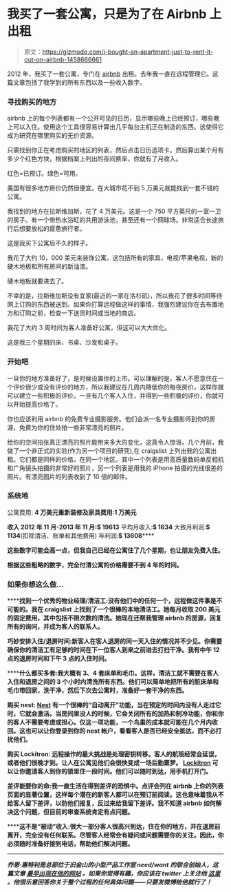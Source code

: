 # 我买了一套公寓，只是为了在 Airbnb 上出租

> 原文：<https://gizmodo.com/i-bought-an-apartment-just-to-rent-it-out-on-airbnb-1458666661>

2012 年，我买了一套公寓，专门在 [airbnb](http://airbnb.com/) 出租。去年我一直在远程管理它。这篇文章包括了我学到的所有东西以及一些收入数字。



### 寻找购买的地方

airbnb 上的每个列表都有一个公开可见的日历，显示哪些晚上已经预订，哪些晚上可以入住。使用这个工具很容易计算出几乎每台主机正在制造的东西。这使得它成为研究在哪里购买的无价资源。

只需找到你正在考虑购买的地区的列表，然后点击日历选项卡。然后算出某个月有多少个红色方块，根据档案上列出的夜间费率，你就有了月收入。

红色=已预订。绿色=可用。

美国有很多地方房价仍然很便宜。在大城市花不到 5 万美元就能找到一套不错的公寓。

我找到的地方在拉斯维加斯，花了 4 万美元。这是一个 750 平方英尺的一室一卫的房子。有一个带热水浴缸的共用游泳池，甚至还有一个网球场。非常适合长途旅行后想要放松的疲惫旅行者。

这是我买下公寓后不久的样子。

我花了大约 10，000 美元来装饰公寓。这包括所有的家具，电视/苹果电视，新的硬木地板和所有房间的新油漆。

硬木地板就要进去了。

不幸的是，拉斯维加斯没有宜家(最近的一家在洛杉矶)，所以我花了很多时间等待网上订购的东西被送到。如果你打算远程做这样的事情，我强烈建议你在去布置地方和订购之前，检查一下送货时间或当地的商店。

我花了大约 3 周时间为客人准备好公寓，但这可以大大优化。

这是我三个星期的床、书桌、沙发和桌子。

### 开始吧

一旦你的地方准备好了，是时候设置你的上市。可以理解的是，客人不愿意住在一个评价很少或没有评价的地方，所以我建议在几周内降低你的每夜房价，这样你就可以建立一些积极的评价。一旦有几个客人入住，并得到一些积极的评价，你就可以开始提高价格了。

你也应该利用 airbnb 的免费专业摄影服务。他们会派一名专业摄影师到你的房源，免费为你的住处拍一些非常漂亮的照片。

给你的空间拍张真正漂亮的照片能带来多大的变化，这真令人惊讶。几个月前，我做了一个非正式的实验(作为另一个项目的研究),在 craigslist 上列出我的公寓出租。它们都是同样的价格，在同一个地区。其中一个列表是用高质量数码单反相机和广角镜头拍摄的非常好的照片，另一个列表是用我的 iPhone 拍摄的光线很差的照片。有漂亮图片的列表收到了 10 倍的邮件。

### 系统地

公寓费用: **4 万美元重新装修及家具费用:**1 万美元****

******收入**
2012 年 11 月-2013 年 11 月:**$ 19613**
平均月收入:**$ 1634**
大致月利润:**$ 1134**(扣除清洁、账单和其他费用)
年利润:**$ 13608******

****这些数字可能会高一点，但我自己已经在公寓住了几个星期，也让朋友免费入住。****

****根据这些粗略的数字，完全付清公寓的价格需要不到 4 年的时间。****

### ****如果你想这么做…****

******找到一个优秀的物业经理/清洁工:**没有他们中的任何一个，远程做这件事是不可能的。我在 craigslist 上找到了一个很棒的本地清洁工。她每月收取 200 美元的固定费用，其中包括不限次数的清洗。她现在还帮我管理 airbnb 的房源，回复所有的询问，并成为客人的联系人。****

****巧妙安排入住/退房时间:新客人在客人退房的同一天入住的情况并不少见。你需要确保你的清洁工有足够的时间在下一位客人到来之前进去打扫干净。我有中午 12 点的退房时间和下午 3 点的入住时间。****

******什么都买多套:**我大概有 3、4 套床单和毛巾。这样，清洁工就不需要在客人入住和退房之间的 3 个小时内清洗所有东西。他们可以简单地把所有的脏床单和毛巾带回家，洗干净，然后下次去公寓时，准备好一套干净的东西。****

******购买 nest:** [Nest](http://nest.com/) 有一个很棒的“自动离开”功能，当在预定的时间内没有人走过它时，它就会激活。当房间里没人的时候，它会关闭所有的加热和制冷功能，你和你的客人不需要考虑或担心。仅这一项功能，一个鸟巢的成本就可能在几个月内收回。这也可以让你登录到你的 nest 帐户，看看客人是否已经安全抵达，而不必打扰他们。****

******购买 Lockitron:** 远程操作的最大挑战是处理密钥转移。客人的航班经常会延误，或者他们很晚才到。让人在公寓见他们会很快变成一场后勤噩梦。 [Lockitron](http://lockitron.com/) 可以让你邀请客人到你的锁里住一段时间。他们可以随时到达，用手机打开门。****

****差评能要你的命:我一直生活在得到差评的恐惧中。点评会列在 airbnb 上你的列表页面的显著位置，这样每个潜在的新客人都可以在预订前阅读。这也意味着我从不给客人留下差评，以防他们报复，反过来给我留下差评。我不知道 airbnb 如何解决这个问题，但目前的审查系统肯定有点问题。****

******这不是“被动”收入:**很大一部分客人很高兴到达，住在你的地方，并在退房前离开，完全没有任何联系。尽管客人经常会有疑问或问题需要你的关注。因此，你必须随时准备好接到电话，帮助他们解决问题。****

* * *

*****乔恩·惠特利是总部位于旧金山的小型产品工作室 need/want 的联合创始人，这篇文章* [*最早出现在他的网站*](http://needwant.com/p/buying-apartment-airbnb/) *。如果你觉得有趣，你应该在 twitter 上关注他* [*这里*](http://twitter.com/jon) *。他很乐意回答你关于整个过程的任何具体问题——只要发微博给他就行了！*****